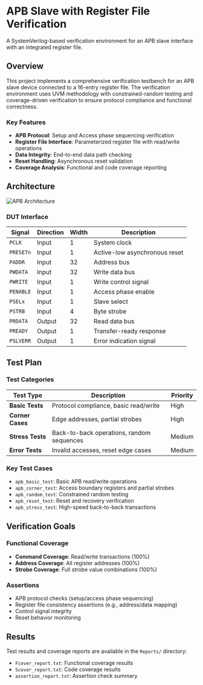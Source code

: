 # APB Slave with Register File Verification

A SystemVerilog-based verification environment for an APB slave interface with an integrated register file.

## Overview

This project implements a comprehensive verification testbench for an APB slave device connected to a 16-entry register file. The verification environment uses UVM methodology with constrained-random testing and coverage-driven verification to ensure protocol compliance and functional correctness.

### Key Features
- **APB Protocol**: Setup and Access phase sequencing verification
- **Register File Interface**: Parameterized register file with read/write operations
- **Data Integrity**: End-to-end data path checking
- **Reset Handling**: Asynchronous reset validation
- **Coverage Analysis**: Functional and code coverage reporting

## Architecture

![APB Architecture](./Docs/APB.drawio.png)

### DUT Interface

| Signal      | Direction | Width | Description                      |
|-------------|-----------|-------|----------------------------------|
| `PCLK`      | Input     | 1     | System clock                     |
| `PRESETn`   | Input     | 1     | Active-low asynchronous reset    |
| `PADDR`     | Input     | 32    | Address bus                      |
| `PWDATA`    | Input     | 32    | Write data bus                   |
| `PWRITE`    | Input     | 1     | Write control signal             |
| `PENABLE`   | Input     | 1     | Access phase enable              |
| `PSELx`     | Input     | 1     | Slave select                     |
| `PSTRB`     | Input     | 4     | Byte strobe                      |
| `PRDATA`    | Output    | 32    | Read data bus                    |
| `PREADY`    | Output    | 1     | Transfer-ready response          |
| `PSLVERR`   | Output    | 1     | Error indication signal          |

## Test Plan

### Test Categories

| Test Type       | Description                                | Priority |
|------------------|--------------------------------------------|----------|
| **Basic Tests**   | Protocol compliance, basic read/write       | High     |
| **Corner Cases**  | Edge addresses, partial strobes             | High     |
| **Stress Tests**  | Back-to-back operations, random sequences   | Medium   |
| **Error Tests**   | Invalid accesses, reset edge cases         | Medium   |

### Key Test Cases
- `apb_basic_test`: Basic APB read/write operations
- `apb_corner_test`: Access boundary registers and partial strobes
- `apb_random_test`: Constrained random testing
- `apb_reset_test`: Reset and recovery verification
- `apb_stress_test`: High-speed back-to-back transactions

## Verification Goals

### Functional Coverage
- **Command Coverage**: Read/write transactions (100%)
- **Address Coverage**: All register addresses (100%)
- **Strobe Coverage**: Full strobe value combinations (100%)

### Assertions
- APB protocol checks (setup/access phase sequencing)
- Register file consistency assertions (e.g., address/data mapping)
- Control signal integrity
- Reset behavior monitoring

## Results

Test results and coverage reports are available in the `Reports/` directory:
- `Fcover_report.txt`: Functional coverage results
- `Scover_report.txt`: Code coverage results
- `assertion_report.txt`: Assertion check summary
